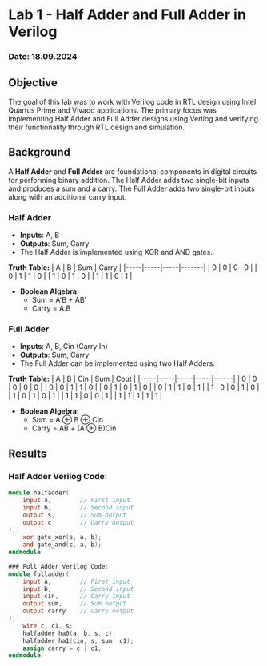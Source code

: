 # Lab 1 - Half Adder and Full Adder in Verilog

### Date: 18.09.2024

## Objective
The goal of this lab was to work with Verilog code in RTL design using Intel Quartus Prime and Vivado applications. The primary focus was implementing Half Adder and Full Adder designs using Verilog and verifying their functionality through RTL design and simulation.

## Background
A **Half Adder** and **Full Adder** are foundational components in digital circuits for performing binary addition. The Half Adder adds two single-bit inputs and produces a sum and a carry. The Full Adder adds two single-bit inputs along with an additional carry input.

### Half Adder
- **Inputs**: A, B
- **Outputs**: Sum, Carry
- The Half Adder is implemented using XOR and AND gates.
  
**Truth Table:**
| A   | B   | Sum | Carry |
|-----|-----|-----|-------|
| 0   | 0   | 0   | 0     |
| 0   | 1   | 1   | 0     |
| 1   | 0   | 1   | 0     |
| 1   | 1   | 0   | 1     |

- **Boolean Algebra**:
  - Sum = A'B + AB'
  - Carry = A.B

### Full Adder
- **Inputs**: A, B, Cin (Carry In)
- **Outputs**: Sum, Carry
- The Full Adder can be implemented using two Half Adders.
  
**Truth Table:**
| A   | B   | Cin | Sum | Cout |
|-----|-----|-----|-----|------|
| 0   | 0   | 0   | 0   | 0    |
| 0   | 0   | 1   | 1   | 0    |
| 0   | 1   | 0   | 1   | 0    |
| 0   | 1   | 1   | 0   | 1    |
| 1   | 0   | 0   | 1   | 0    |
| 1   | 0   | 1   | 0   | 1    |
| 1   | 1   | 0   | 0   | 1    |
| 1   | 1   | 1   | 1   | 1    |

- **Boolean Algebra**:
  - Sum = A ⊕ B ⊕ Cin
  - Carry = AB + (A ⊕ B)Cin

## Results

### Half Adder Verilog Code:
```verilog
module halfadder(
    input a,        // First input
    input b,        // Second input
    output s,       // Sum output
    output c        // Carry output
);
    xor gate_xor(s, a, b);  
    and gate_and(c, a, b);
endmodule

### Full Adder Verilog Code:
module fulladder(
    input a,        // First input
    input b,        // Second input
    input cin,      // Carry input
    output sum,     // Sum output
    output carry    // Carry output
);
    wire c, c1, s;
    halfadder ha0(a, b, s, c);
    halfadder ha1(cin, s, sum, c1);
    assign carry = c | c1;
endmodule


